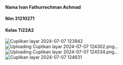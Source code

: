 
#### Nama Ivan Fathurrochman Achmad
#### Nim  31210271
#### Kelas Ti22A2



![Cuplikan layar 2024-07-07 123942](https://github.com/IvanGithubBaruYangLmaKenaSuspennd/PengolahancitraP13/assets/174925979/f13e417d-0cfd-4aa7-8b35-3fbd67c5903c)
![Uploading Cuplikan layar 2024-07-07 124302.png…]()
![Uploading Cuplikan layar 2024-07-07 124534.png…]()
![Cuplikan layar 2024-07-07 124631](https://github.com/IvanGithubBaruYangLmaKenaSuspennd/PengolahancitraP13/assets/174925979/12a5b599-0430-4f18-9b19-1539b15b77ce)
